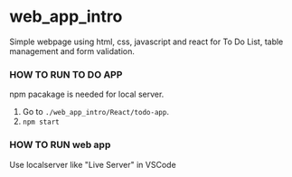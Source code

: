 # web_app_intro
Simple webpage using html, css, javascript and react for To Do List, table management and form validation.

### HOW TO RUN TO DO APP
npm pacakage is needed for local server.
1. Go to  `./web_app_intro/React/todo-app`.
2. `npm start`

### HOW TO RUN web app
Use localserver like "Live Server" in VSCode
